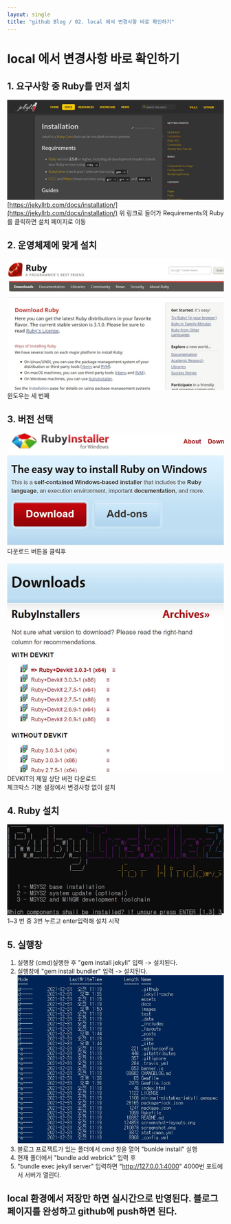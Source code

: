 ```yaml
---
layout: single
title: "github Blog / 02. local 에서 변경사항 바로 확인하기"
---
```


# local 에서 변경사항 바로 확인하기

## 1. 요구사항 중 Ruby를 먼저 설치
![Ruby 설치](../images/2021-12-31/01.jpg)
[https://jekyllrb.com/docs/installation/](https://jekyllrb.com/docs/installation/)
위 링크로 들어가 Requirements의 Ruby를 클릭하면 설치 페이지로 이동

## 2. 운영체제에 맞게 설치
![Ruby 운영체제에 맞게 설치](../images/2021-12-31/02.jpg)
윈도우는 세 번째

## 3. 버전 선택
![다운로드 버튼](../images/2021-12-31/03.jpg)
다운로드 버튼을 클릭후

![다운로드 버튼](../images/2021-12-31/04.jpg)
DEVKIT의 제일 상단 버전 다운로드  
체크박스 기본 설정에서 변경사항 없이 설치

## 4. Ruby 설치
![3 번 선택](../images/2021-12-31/05.jpg)
1~3 번 중 3번 누르고 enter입력해 설치 시작

## 5. 실행창
1. 실행창 (cmd)실행한 후 "gem install jekyll" 입력 -> 설치된다.  
2. 실행창에 "gem install bundler" 입력 -> 설치된다.
![설치 폴더](../images/2021-12-31/06.jpg)    
3. 블로그 프로젝트가 있는 폴더에서 cmd 창을 열어 "bunlde install" 실행
4. 현재 폴더에서 "bundle add webrick" 입력 후
5. "bundle exec jekyll server" 입력하면 "http://127.0.0.1:4000" 4000번 포트에서 서버가 열린다.

## local 환경에서 저장만 하면 실시간으로 반영된다. 블로그 페이지를 완성하고 github에 push하면 된다.
